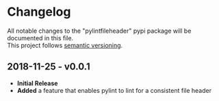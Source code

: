 # Changelog
All notable changes to the "pylintfileheader" pypi package will be documented in this file.  
This project follows [semantic versioning](https://semver.org/).

## 2018-11-25 - v0.0.1
* **Initial Release**
* **Added** a feature that enables pylint to lint for a consistent file header
